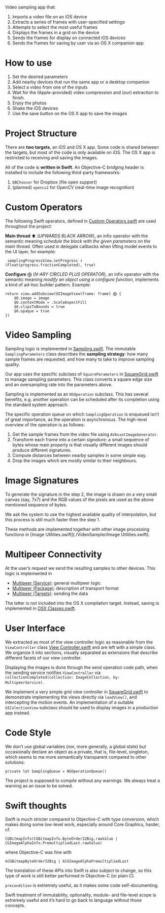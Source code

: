 Video sampling app that:

1. Imports a video file on an iOS device
1. Extracts a series of frames with user-specified settings
1. Attempts to select the most useful frames
1. Displays the frames in a grid on the device
1. Sends the frames for display on connected iOS devices
1. Sends the frames for saving by user via an OS X companion app


# How to use 

1. Set the desired parameters
1. Add nearby devices that run the same app or a desktop companion
1. Select a video from one of the inputs
1. Wait for the (Apple-provided) video compression and (our) extraction to finish.
1. Enjoy the photos
1. Shake the iOS devices
1. Use the save button on the OS X app to save the images


# Project Structure

There are **two targets**, an iOS and OS X app. 
Some code is shared between the targets, but most of the code is only available on iOS. 
The OS X app is restricted to receiving and saving the images.

All of the code is **written in Swift**. An Objective-C bridging header is installed to include the following third-party frameworks:

1. `DBChooser` for Dropbox (file open support)
2. (planned) `opencv2` for OpenCV (real-time image recognition)


# Custom Operators

The following Swift operators, defined in [Custom Operators.swift](./VideoSampler/Custom%20Operators.swift) are used throughout the project:

**Main thread** ⬆︎ (*UPWARDS BLACK ARROW*), an infix operator with the semantic meaning *schedule the block with the given parameters on the main thread*. Often used in delegate callbacks when lifting model events to the UI layer, for example: 

     samplingProgressView.setProgress ⬆︎ (Float(progress.fractionCompleted), true)

**Configure** ⨁ (*N-ARY CIRCLED PLUS OPERATOR*), an infix operator with the semantic meaning *modify an object using a configure function*, implements a kind of ad-hoc builder pattern. Example:

    return view.addSubview(UIImageView(frame: frame) ⨁ {
        $0.image = image
        $0.contentMode = .ScaleAspectFill
        $0.clipsToBounds = true
        $0.opaque = true
    })


# Video Sampling
Sampling logic is implemented in [Sampling.swift](./VideoSampler/Sampling.swift). The immutable `SamplingParameters` class describes the **sampling strategy**: how many sample frames are requested, and how many to take to improve sampling quality.

Our app uses the specific subclass of `SquareParameters` in [SquareGrid.swift](./VideoSampler/SquareGrid.swift) to manage sampling parameters. This class converts a square edge size and an oversampling rate into the parameters above.

Sampling is implemented as an `NSOperation` subclass. This has several benefits, e.g. another operation can be scheduled after its completion using the standard system approach.

The specific operation queue on which `SamplingOperation` is enqueued isn’t of great importance, as the operation is asynchronous. The high-level overview of the operation is as follows:

1. Get the sample frames from the video file using `AVAssetImageGenerator`.
1. Transform each frame into a certain *signature*: a small sequence of bytes whose main property is that visually different images should produce different signatures.
1. Compute distances between nearby samples in some simple way.
1. Drop the images which are mostly similar to their neighbours.


# Image Signatures
To generate the signature in the step 2, the image is drawn on a very small canvas (say, 7x7) and the RGB values of the pixels are used as the above mentioned sequence of bytes. 

We ask the system to use the highest available quality of interpolation, but this process is still much faster then the step 1.

These methods are implemented together with other image processing functions in [Image Utilities.swift](./VideoSampler/Image Utilities.swift).


# Multipeer Connectivity
At the user’s request we send the resulting samples to other devices. This logic is implemented in 

* [Multipeer (Service)](./VideoSampler/Multipeer%20(Service).swift): general multipeer logic
* [Multipeer (Package)](./VideoSampler/Multipeer%20(Service).swift): description of transport format
* [Multipeer (Targets)](./VideoSampler/Multipeer%20(Targets).swift): sending the data

The latter is not included into the OS X compilation target. Instead, saving is implemented in [OSX Classes.swift](./VideoSamplerCompanion/OSX%20Classes.swift).


# User Interface

We extracted as most of the view controller logic as reasonable from the `ViewController` class [View Controller.swift](./VideoSampler/View%20Controller.swift) and are left with a simple class. We organize it into sections, visually separated as extensions that describe different facets of our view controller.

Displaying the images is done through the send operation code path, when the sending service notifies `ViewController` via `collectionCompleted(collection: ImageCollection, by: MultipeerService)`. 

We implement a very simple grid view controller in [SquareGrid.swift](./VideoSampler/View%20Controller.swift) to demonstrate implementing the views directly via `loadView()`, and intercepting the motion events. An implementation of a suitable `UIColectionView` subclass should be used to display images in a production app instead.


# Code Style

We don’t use global variables (nor, more generally, a global state) but occasionally declare an object as a private, that is, file-level, singleton, which seems to me more semantically transparent compared to other solutions:

    private let SamplingQueue = NSOperationQueue()

The project is supposed to compile without any warnings. We always treat a warning as an issue to be solved.


# Swift thoughts

Swift is much stricter compared to Objective-C with type conversion, which makes doing some low-level work, especially around Core Graphics, harder, cf. 
    
    CGBitmapInfo(CGBitmapInfo.ByteOrder32Big.rawValue | CGImageAlphaInfo.PremultipliedLast.rawValue)

where Objective-C was fine with 

    kCGBitmapByteOrder32Big | kCGImageAlphaPremultipliedLast

The translation of these APIs into Swift is also subject to change, so this type of work is still better performed in Objective-C (or plain C).

`precondition` is extremely useful, as it makes some code self-documenting. 

Swift treatment of immutability, optionality, module- and file-level scope is extremely useful and it’s hard to go back to language without those concepts.


